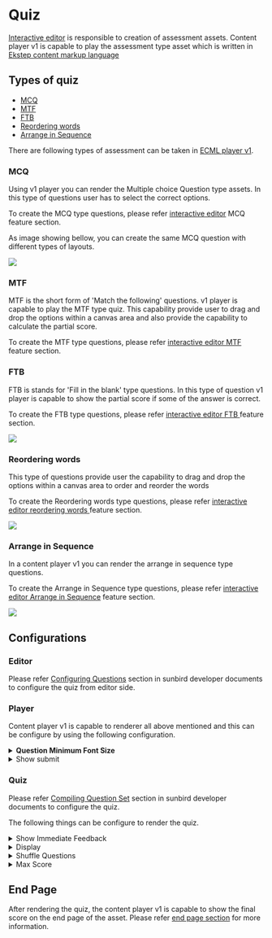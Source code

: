 # Quiz

[Interactive editor](../../../../../../use/installation-guide/editors/interactive-editor.md) is responsible to creation of assessment assets. Content player v1 is capable to play the assessment type asset which is written in [Ekstep content markup language](./)

## Types of quiz

* [MCQ](quiz.md#mcq)
* [MTF](quiz.md#mtf)
* [FTB](quiz.md#ftb)
* [Reordering words](quiz.md#reordering-words)
* [Arrange in Sequence](quiz.md#arrange-in-sequence)

There are following types of assessment can be taken in [ECML player v1](./).

### MCQ

Using v1 player you can render the Multiple choice Question type assets. In this type of questions user has to select the correct options.

To create the MCQ type questions, please refer [interactive editor](../../../../editors/editor/features/#mcq) MCQ feature section.

&#x20;As image showing bellow, you can create the same MCQ question with different types of layouts.

![](<../../../../../../.gitbook/assets/ezgif.com-gif-maker (6).gif>)

### MTF

MTF is the short form of 'Match the following' questions. v1 player is capable to play the MTF type quiz. This capability provide user to drag and drop the options within a canvas area and also provide the capability to calculate the partial score.

To create the MTF type questions, please refer [interactive editor MTF](../../../../editors/editor/features/#mtf) feature section.

### FTB&#x20;

FTB is stands for 'Fill in the blank' type questions. In this type of question v1 player is capable to show the partial score if some of the answer is correct.

To create the FTB type questions, please refer [interactive editor FTB ](../../../../editors/editor/features/#ftb)feature section.

![](../../../../../../.gitbook/assets/ftb2.png)

### Reordering words

This type of questions provide user the capability to drag and drop the options within a canvas area to order and reorder the words&#x20;

To create the Reordering words type questions, please refer [interactive editor reordering words ](../../../../editors/editor/features/#reordering-words)feature section.

![](<../../../../../../.gitbook/assets/ezgif.com-gif-maker (5).gif>)

### Arrange in Sequence

In a content player v1 you can render the arrange in sequence type questions.

To create the Arrange in Sequence type questions, please refer [interactive editor Arrange in Sequence](../../../../editors/editor/features/#arrange-in-sequence) feature section.

![](<../../../../../../.gitbook/assets/ezgif.com-gif-maker (4).gif>)

## Configurations

### Editor

Please refer [Configuring Questions](http://docs.sunbird.org/1.8/features-documentation/questionset\_create/#configuring-questions) section in sunbird developer documents to configure the quiz from editor side.

### Player

Content player v1 is capable to renderer all above mentioned and this can be configure by using the following configuration.

<details>

<summary><strong>Question Minimum Font Size</strong></summary>

What should be the the minimum font size can be render in content player v1 defines by the _questionMinFontSize_ property.

```
{
    questionMinFontSize: '1.285em'
}
```

####

</details>

<details>

<summary>Show submit</summary>

Show submit property present the show button on end page, which will show after attempting the assessment. This is a configurable property of [overlay config](../../content-player-v1.md#overlay) of content player v1.

<img src="../../../../../../.gitbook/assets/showsubmit.png" alt="" data-size="original">

Sample config to show submit button.

```
overlay: {
    showSubmit: false
}
```

</details>

### Quiz

Please refer [Compiling Question Set](http://docs.sunbird.org/1.8/features-documentation/questionset\_create/#compiling-question-set) section in sunbird developer documents to configure the quiz.

The following things can be configure to render the quiz.

<details>

<summary>Show Immediate Feedback</summary>

After every question rendered, the ECML player v1 will show the following immediate feedback popup.

#### Correct answer

If the answer is correct, evaluation popup will show the correct icon popup and next button to go to the next question

<img src="../../../../../../.gitbook/assets/correctansw.png" alt="" data-size="original">

#### Wrong answer

If the answer is wrong, evaluation popup will show the wrong icon popup with next and try again button.

<img src="../../../../../../.gitbook/assets/wrong aswer.png" alt="" data-size="original">

#### Partial score

The partial score can be calculate for [MTF](quiz.md#mtf) and [FTB](quiz.md#ftb) type questions

<img src="../../../../../../.gitbook/assets/partial score.png" alt="" data-size="original">



</details>

<details>

<summary>Display</summary>

This takes the reference to show the number of question in one question set.

</details>

<details>

<summary>Shuffle Questions</summary>

By using this option you can shuffle the questions while rendering the quiz. So that, the random questions will come at the time of the attempting the question set.&#x20;

</details>

<details>

<summary>Max Score</summary>

If we have the 10 questions in one question set and we set the Max score the property 10, the max score will divide into the 10 questions.

</details>

## End Page

After rendering the quiz, the content player v1 is capable to show the final score on the end page of the asset. Please refer [end page section](../../content-player-v1.md#end-page) for more information.
